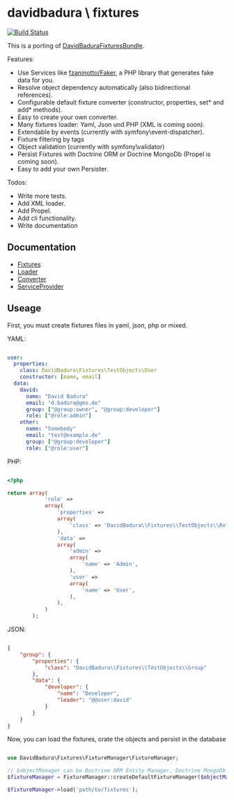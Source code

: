 davidbadura \ fixtures
======================

[![Build Status](https://secure.travis-ci.org/DavidBadura/Fixtures.png)](http://travis-ci.org/DavidBadura/Fixtures)

This is a porting of [DavidBaduraFixturesBundle](https://github.com/DavidBadura/FixturesBundle).

Features:

* Use Services like [fzaninotto/Faker](https://github.com/fzaninotto/Faker), a PHP library that generates fake data for you.
* Resolve object dependency automatically (also bidirectional references).
* Configurable default fixture converter (constructor, properties, set* and add* methods).
* Easy to create your own converter.
* Many fixtures loader: Yaml, Json und PHP (XML is coming soon).
* Extendable by events (currently with symfony\event-dispatcher).
* Fixture filtering by tags
* Object validation (currently with symfony\validator)
* Persist Fixtures with Doctrine ORM or Doctrine MongoDb (Propel is coming soon).
* Easy to add your own Persister.

Todos:

* Write more tests.
* Add XML loader.
* Add Propel.
* Add cli functionality.
* Write documentation


Documentation
-------------

* [Fixtures](https://github.com/DavidBadura/Fixtures/blob/master/doc/fixtures.md)
* [Loader](https://github.com/DavidBadura/Fixtures/blob/master/doc/loader.md)
* [Converter](https://github.com/DavidBadura/Fixtures/blob/master/doc/converter.md)
* [ServiceProvider](https://github.com/DavidBadura/Fixtures/blob/master/doc/service_provider.md)

Useage
------

First, you must create fixtures files in yaml, json, php or mixed.

YAML:

```yaml

user:
  properties:
    class: DavidBadura\Fixtures\TestObjects\User
    constructor: [name, email]
  data:
    david:
      name: "David Badura"
      email: "d.badura@gmx.de"
      group: ["@group:owner", "@group:developer"]
      role: ["@role:admin"]
    other:
      name: "Somebody"
      email: "test@example.de"
      group: ["@group:developer"]
      role: ["@role:user"]


```

PHP:

```php

<?php

return array(
            'role' =>
            array(
                'properties' =>
                array(
                    'class' => 'DavidBadura\\Fixtures\\TestObjects\\Role',
                ),
                'data' =>
                array(
                    'admin' =>
                    array(
                        'name' => 'Admin',
                    ),
                    'user' =>
                    array(
                        'name' => 'User',
                    ),
                ),
            )
        );


```

JSON:

```json

{
    "group": {
        "properties": {
            "class": "DavidBadura\\Fixtures\\TestObjects\\Group"
        },
        "data": {
            "developer": {
                "name": "Developer",
                "leader": "@@user:david"
            }
        }
    }
}

```

Now, you can load the fixtures, crate the objects and persist in the database

```php

use DavidBadura\Fixtures\FixtureManager\FixtureManager;

// $objectManager can be Doctrine ORM Entity Manager, Doctrine MongoDb DocumentManager or null
$fixtureManager = FixtureManager::createDefaultFixtureManager($objectManager);

$fixtureManager->load('path/to/fixtures');

```
